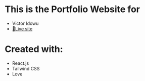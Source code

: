 # This is the Portfolio Website for

- Victor Idowu
- <a href="https://victoridwu.vercel.app/" target="\_blank">🔗Live site<a>

# Created with:

- React.js
- Tailwind CSS
- Love
